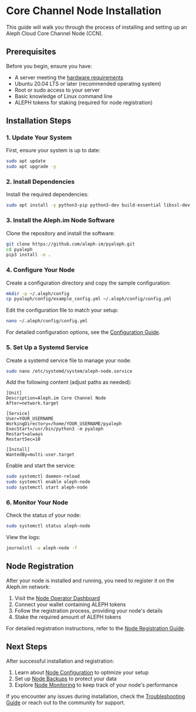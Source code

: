 # Core Channel Node Installation

This guide will walk you through the process of installing and setting up an Aleph Cloud Core Channel Node (CCN).

## Prerequisites

Before you begin, ensure you have:

- A server meeting the [hardware requirements](/nodes/core/introduction/#hardware-requirements)
- Ubuntu 20.04 LTS or later (recommended operating system)
- Root or sudo access to your server
- Basic knowledge of Linux command line
- ALEPH tokens for staking (required for node registration)

## Installation Steps

### 1. Update Your System

First, ensure your system is up to date:

```bash
sudo apt update
sudo apt upgrade -y
```

### 2. Install Dependencies

Install the required dependencies:

```bash
sudo apt install -y python3-pip python3-dev build-essential libssl-dev libffi-dev python3-setuptools git
```

### 3. Install the Aleph.im Node Software

Clone the repository and install the software:

```bash
git clone https://github.com/aleph-im/pyaleph.git
cd pyaleph
pip3 install -e .
```

### 4. Configure Your Node

Create a configuration directory and copy the sample configuration:

```bash
mkdir -p ~/.aleph/config
cp pyaleph/config/example_config.yml ~/.aleph/config/config.yml
```

Edit the configuration file to match your setup:

```bash
nano ~/.aleph/config/config.yml
```

For detailed configuration options, see the [Configuration Guide](/nodes/core/configuration/).

### 5. Set Up a Systemd Service

Create a systemd service file to manage your node:

```bash
sudo nano /etc/systemd/system/aleph-node.service
```

Add the following content (adjust paths as needed):

```
[Unit]
Description=Aleph.im Core Channel Node
After=network.target

[Service]
User=YOUR_USERNAME
WorkingDirectory=/home/YOUR_USERNAME/pyaleph
ExecStart=/usr/bin/python3 -m pyaleph
Restart=always
RestartSec=10

[Install]
WantedBy=multi-user.target
```

Enable and start the service:

```bash
sudo systemctl daemon-reload
sudo systemctl enable aleph-node
sudo systemctl start aleph-node
```

### 6. Monitor Your Node

Check the status of your node:

```bash
sudo systemctl status aleph-node
```

View the logs:

```bash
journalctl -u aleph-node -f
```

## Node Registration

After your node is installed and running, you need to register it on the Aleph.im network:

1. Visit the [Node Operator Dashboard](https://account.aleph.im/)
2. Connect your wallet containing ALEPH tokens
3. Follow the registration process, providing your node's details
4. Stake the required amount of ALEPH tokens

For detailed registration instructions, refer to the [Node Registration Guide](https://medium.com/aleph-im/aleph-im-node-registration-guide-ea2badb84e75).

## Next Steps

After successful installation and registration:

1. Learn about [Node Configuration](/nodes/core/configuration/) to optimize your setup
2. Set up [Node Backups](/nodes/resources/backups/) to protect your data
3. Explore [Node Monitoring](/nodes/resources/monitoring/) to keep track of your node's performance

If you encounter any issues during installation, check the [Troubleshooting Guide](/nodes/resources/troubleshooting/) or reach out to the community for support.
